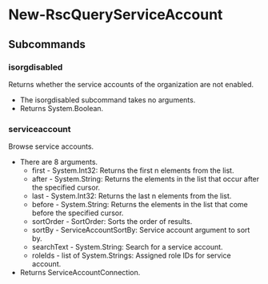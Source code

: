 # New-RscQueryServiceAccount
## Subcommands
### isorgdisabled
Returns whether the service accounts of the organization are not enabled.

- The isorgdisabled subcommand takes no arguments.
- Returns System.Boolean.
### serviceaccount
Browse service accounts.

- There are 8 arguments.
    - first - System.Int32: Returns the first n elements from the list.
    - after - System.String: Returns the elements in the list that occur after the specified cursor.
    - last - System.Int32: Returns the last n elements from the list.
    - before - System.String: Returns the elements in the list that come before the specified cursor.
    - sortOrder - SortOrder: Sorts the order of results.
    - sortBy - ServiceAccountSortBy: Service account argument to sort by.
    - searchText - System.String: Search for a service account.
    - roleIds - list of System.Strings: Assigned role IDs for service account.
- Returns ServiceAccountConnection.
